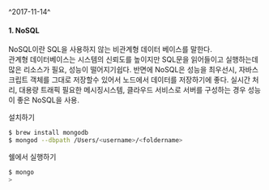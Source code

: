  ^2017-11-14^

#### 1. NoSQL 

NoSQL이란 SQL을 사용하지 않는 비관계형 데이터 베이스를 말한다.<br>관계형 데이터베이스는 시스템의 신뢰도를 높이지만 SQL문을 읽어들이고 실행하는데 많은 리소스가 필요, 성능이 떨어지기쉽다.  반면에 NoSQL은 성능을 최우선시, 자바스크립트 객체를 그대로 저장할수 있어서 노드에서 데이터를 저장하기에 좋다.  실시간 처리, 대용량 트래픽 필요한 메시징시스템, 클라우드 서비스로 서버를 구성하는 경우 성능이 좋은 NoSQL을 사용.<br>

설치하기

```bash
$ brew install mongodb
$ mongod --dbpath /Users/<username>/<foldername>
```

쉘에서 실행하기

```bash
$ mongo
>
```

